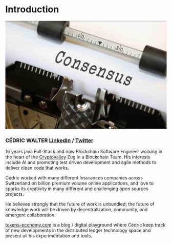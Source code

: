 # Introduction

![Consensus by Nick Youngson CC BY-SA 3.0 ImageCreator](.gitbook/assets/consensus.jpg)

### CÉDRIC WALTER [LinkedIn](https://www.linkedin.com/in/cedricwalter/) / [Twitter](http://www.twitter.com/cedricwalter)

16 years java Full-Stack and now Blockchain Software Engineer  working in the heart of the [CryptoValley](https://cryptovalley.swiss/) Zug in a Blockchain Team. His interests include AI and promoting test driven development and agile methods to deliver clean code that works.

Cédric worked with many different Insurances companies across Switzerland on billion premium volume online applications, and love to sparks its creativity in many different and challenging open sources projects.

He believes strongly that the future of work is unbundled; the future of knowledge work will be driven by decentralization, community, and emergent collaboration.

[tokens-economy.com](https://www.tokens-economy.com/) is a blog / digital playground where Cédric keep track of new developments in the distributed ledger technology space and present all his experimentation and tools.

